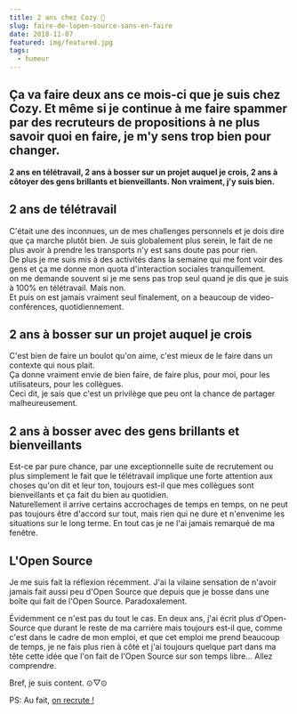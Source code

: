 ```yaml
---
title: 2 ans chez Cozy 🎂
slug: faire-de-lopen-source-sans-en-faire
date: 2018-11-07
featured: img/featured.jpg
tags:
  - humeur
---
```


Ça va faire deux ans ce mois-ci que je suis chez Cozy. Et même si je continue à me faire spammer par des recruteurs de propositions à ne plus savoir quoi en faire, je m'y sens trop bien pour changer.
---

**2 ans en télétravail, 2 ans à bosser sur un projet auquel je crois, 2 ans à côtoyer des gens brillants et bienveillants. Non vraiment, j'y suis bien.**

## 2 ans de télétravail

C'était une des inconnues, un de mes challenges personnels et je dois dire que ça marche plutôt bien. Je suis globalement plus serein, le fait de ne plus avoir à prendre les transports n'y est sans doute pas pour rien.  
De plus je me suis mis à des activités dans la semaine qui me font voir des gens et ça me donne mon quota d'interaction sociales tranquillement.  
 on me demande souvent si je me sens pas trop seul quand je dis que je suis à 100% en télétravail. Mais non.  
Et puis on est jamais vraiment seul finalement, on a beaucoup de video-conférences, quotidiennement.

## 2 ans à bosser sur un projet auquel je crois

C'est bien de faire un boulot qu'on aime, c'est mieux de le faire dans un contexte qui nous plait.  
Ça donne vraiment envie de bien faire, de faire plus, pour moi, pour les utilisateurs, pour les collègues.  
Ceci dit, je sais que c'est un privilège que peu ont la chance de partager malheureusement.

## 2 ans à bosser avec des gens brillants et bienveillants

Est-ce par pure chance, par une exceptionnelle suite de recrutement ou plus simplement le fait que le télétravail implique une forte attention aux choses qu'on dit et leur ton, toujours est-il que mes collègues sont bienveillants et ça fait du bien au quotidien.  
Naturellement il arrive certains accrochages de temps en temps, on ne peut pas toujours être d'accord sur tout, mais rien qui ne dure et n'envenime les situations sur le long terme. En tout cas je ne l'ai jamais remarqué de ma fenêtre.

## L'Open Source

Je me suis fait la réflexion récemment. J'ai la vilaine sensation de n'avoir jamais fait aussi peu d'Open Source que depuis que je bosse dans une boîte qui fait de l'Open Source. Paradoxalement.

Évidemment ce n'est pas du tout le cas. En deux ans, j'ai écrit plus d'Open-Source que durant le reste de ma carrière mais toujours est-il que, comme c'est dans le cadre de mon emploi, et que cet emploi me prend beaucoup de temps, je ne fais plus rien à côté et j'ai toujours quelque part dans ma tête cette idée que l'on fait de l'Open Source sur son temps libre… Allez comprendre.

Bref, je suis content. ⊙▽⊙

PS: Au fait, [on recrute !](https://www.welcometothejungle.co/companies/cozy-cloud)
